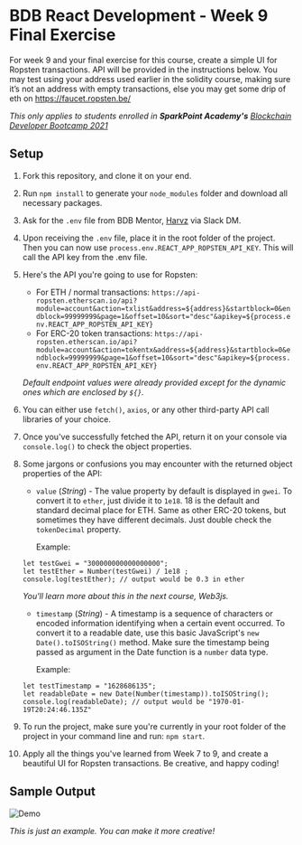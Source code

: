 # BDB React Development - Week 9 Final Exercise

For week 9 and your final exercise for this course, create a simple UI for Ropsten transactions. API will be provided in the instructions below. You may test using your address used earlier in the solidity course, making sure it’s not an address with empty transactions, else you may get some drip of eth on https://faucet.ropsten.be/

_This only applies to students enrolled in **SparkPoint Academy's** [Blockchain Developer Bootcamp 2021](https://sparkpoint.io/bootcamp)_

## Setup
1. Fork this repository, and clone it on your end.
2. Run `npm install` to generate your `node_modules` folder and download all necessary packages.
3. Ask for the `.env` file from BDB Mentor,  [Harvz](https://github.com/harveyjavier) via Slack DM.
4. Upon receiving the `.env` file, place it in the root folder of the project. Then you can now use `process.env.REACT_APP_ROPSTEN_API_KEY`. This will call the API key from the .env file.
5. Here's the API you're going to use for Ropsten:
	- For ETH / normal transactions: `https://api-ropsten.etherscan.io/api?module=account&action=txlist&address=${address}&startblock=0&endblock=99999999&page=1&offset=10&sort="desc"&apikey=${process.env.REACT_APP_ROPSTEN_API_KEY}`
	- For ERC-20 token transactions: `https://api-ropsten.etherscan.io/api?module=account&action=tokentx&address=${address}&startblock=0&endblock=99999999&page=1&offset=10&sort="desc"&apikey=${process.env.REACT_APP_ROPSTEN_API_KEY}`

	_Default endpoint values were already provided except for the dynamic ones which are enclosed by `${}`._
6. You can either use `fetch()`, `axios`, or any other third-party API call libraries of your choice.
7. Once you've successfully fetched the API, return it on your console via `console.log()` to check the object properties.
9. Some jargons or confusions you may encounter with the returned object properties of the API:
	- `value` (_String_) - The value property by default is displayed in `gwei`. To convert it to `ether`, just divide it to `1e18`. 18 is the default and standard decimal place for ETH. Same as other ERC-20 tokens, but sometimes they have different decimals. Just double check the `tokenDecimal` property.

		Example:
	```
	let testGwei = "300000000000000000";
	let testEther = Number(testGwei) / 1e18 ;
	console.log(testEther); // output would be 0.3 in ether
	```
	_You'll learn more about this in the next course, Web3js._
	- `timestamp` (_String_) - A timestamp is a sequence of characters or encoded information identifying when a certain event occurred. To convert it to a readable date, use this basic JavaScript's `new Date().toISOString()` method. Make sure the timestamp being passed as argument in the Date function is a `number` data type.

		Example:
	```	
	let testTimestamp = "1628686135";
	let readableDate = new Date(Number(timestamp)).toISOString();
	console.log(readableDate); // output would be "1970-01-19T20:24:46.135Z"
	```
9. To run the project, make sure you're currently in your root folder of the project in your command line and run: `npm start`.
10. Apply all the things you've learned from Week 7 to 9, and create a beautiful UI for Ropsten transactions. Be creative, and happy coding!

## Sample Output

![Demo](https://github.com/sparkpointio/bdb-react-development-week-9/blob/master/src/sample-output.gif)

_This is just an example. You can make it more creative!_